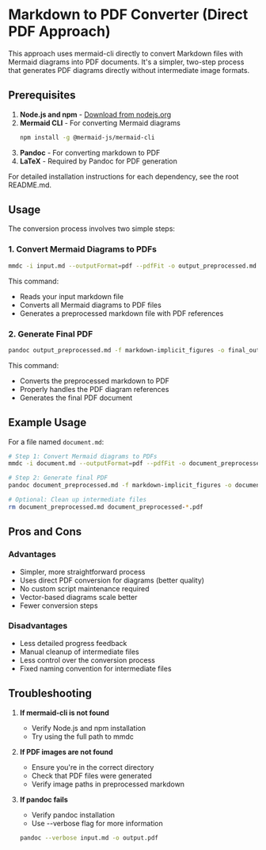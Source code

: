 # Markdown to PDF Converter (Direct PDF Approach)

This approach uses mermaid-cli directly to convert Markdown files with Mermaid diagrams into PDF documents. It's a simpler, two-step process that generates PDF diagrams directly without intermediate image formats.

## Prerequisites

1. **Node.js and npm** - [Download from nodejs.org](https://nodejs.org/)
2. **Mermaid CLI** - For converting Mermaid diagrams
   ```bash
   npm install -g @mermaid-js/mermaid-cli
   ```
3. **Pandoc** - For converting markdown to PDF
4. **LaTeX** - Required by Pandoc for PDF generation

For detailed installation instructions for each dependency, see the root README.md.

## Usage

The conversion process involves two simple steps:

### 1. Convert Mermaid Diagrams to PDFs

```bash
mmdc -i input.md --outputFormat=pdf --pdfFit -o output_preprocessed.md
```

This command:
- Reads your input markdown file
- Converts all Mermaid diagrams to PDF files
- Generates a preprocessed markdown file with PDF references

### 2. Generate Final PDF

```bash
pandoc output_preprocessed.md -f markdown-implicit_figures -o final_output.pdf
```

This command:
- Converts the preprocessed markdown to PDF
- Properly handles the PDF diagram references
- Generates the final PDF document

## Example Usage

For a file named `document.md`:

```bash
# Step 1: Convert Mermaid diagrams to PDFs
mmdc -i document.md --outputFormat=pdf --pdfFit -o document_preprocessed.md

# Step 2: Generate final PDF
pandoc document_preprocessed.md -f markdown-implicit_figures -o document.pdf

# Optional: Clean up intermediate files
rm document_preprocessed.md document_preprocessed-*.pdf
```

## Pros and Cons

### Advantages
- Simpler, more straightforward process
- Uses direct PDF conversion for diagrams (better quality)
- No custom script maintenance required
- Vector-based diagrams scale better
- Fewer conversion steps

### Disadvantages
- Less detailed progress feedback
- Manual cleanup of intermediate files
- Less control over the conversion process
- Fixed naming convention for intermediate files

## Troubleshooting

1. **If mermaid-cli is not found**
   - Verify Node.js and npm installation
   - Try using the full path to mmdc

2. **If PDF images are not found**
   - Ensure you're in the correct directory
   - Check that PDF files were generated
   - Verify image paths in preprocessed markdown

3. **If pandoc fails**
   - Verify pandoc installation
   - Use --verbose flag for more information
   ```bash
   pandoc --verbose input.md -o output.pdf
   ``` 